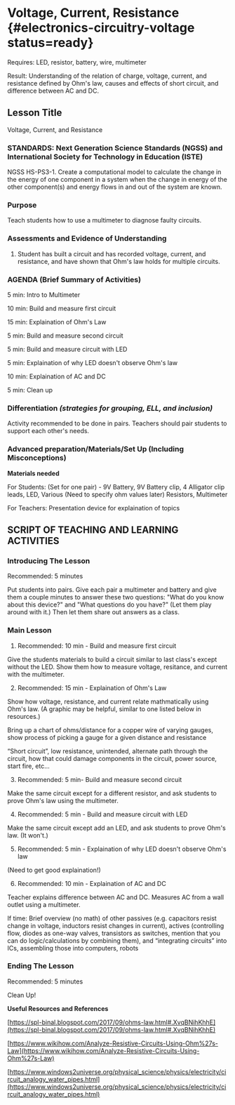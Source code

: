 # Voltage, Current, Resistance {#electronics-circuitry-voltage status=ready}

<div class='requirements' markdown='1'>

Requires: LED, resistor,  battery, wire, multimeter

Result: Understanding of the relation of charge, voltage, current, and resistance defined by Ohm's law, causes and effects of short circuit, and difference between AC and DC.


</div>

## Lesson Title

Voltage, Current, and Resistance

### STANDARDS: Next Generation Science Standards (NGSS) and International Society for Technology in Education (ISTE)

NGSS HS-PS3-1. Create a computational model to calculate the change in the energy of one component in a system when the
change in energy of the other component(s) and energy flows in and out of the system are known.

### Purpose

Teach students how to use a multimeter to diagnose faulty circuits.

### Assessments and Evidence of Understanding

1. Student has built a circuit and has recorded voltage, current, and resistance, and have shown that Ohm's law holds for multiple circuits.

### AGENDA (Brief Summary of Activities)

5 min: Intro to Multimeter

10 min: Build and measure first circuit

15 min: Explaination of Ohm's Law

5 min: Build and measure second circuit

5 min: Build and measure circuit with LED

5 min: Explaination of why LED doesn't observe Ohm's law

10 min: Explaination of AC and DC

5 min: Clean up

### Differentiation _(strategies for grouping, ELL, and inclusion)_

Activity recommended to be done in pairs. Teachers should pair students to support each other's needs.

### Advanced preparation/Materials/Set Up (Including Misconceptions)

**Materials needed**

For Students: (Set for one pair) - 9V Battery, 9V Battery clip, 4 Alligator clip leads, LED, Various (Need to specify ohm values later) Resistors, Multimeter

For Teachers: Presentation device for explaination of topics


## SCRIPT OF TEACHING AND LEARNING ACTIVITIES


### Introducing The Lesson

Recommended: 5 minutes

Put students into pairs. Give each pair a multimeter and battery and give them a couple minutes to answer these two questions: "What do you know about this device?" and "What questions do you have?" (Let them play around with it.) Then let them share out answers as a class.

### Main Lesson

1. Recommended: 10 min - Build and measure first circuit

Give the students materials to build a circuit similar to last class's except without the LED. Show them how to measure voltage, resitance, and current with the multimeter.

2. Recommended: 15 min - Explaination of Ohm's Law

Show how voltage, resistance, and current relate mathmatically using Ohm's law. (A graphic may be helpful, similar to one listed below in resources.)

Bring up a chart of ohms/distance for a copper wire of varying gauges, show process of picking a gauge for a given distance and resistance

“Short circuit”, low resistance, unintended, alternate path through the circuit, how that could damage components in the circuit, power source, start fire, etc…

3. Recommended: 5 min- Build and measure second circuit

Make the same circuit except for a different resistor, and ask students to prove Ohm's law using the multimeter.

4. Recommended: 5 min - Build and measure circuit with LED

Make the same circuit except add an LED, and ask students to prove Ohm's law. (It won't.)

5. Recommended: 5 min - Explaination of why LED doesn't observe Ohm's law

(Need to get good explaination!)

6. Recommended: 10 min - Explaination of AC and DC

Teacher explains difference between AC and DC. Measures AC from a wall outlet using a multimeter.

If time: Brief overview (no math) of other passives (e.g. capacitors resist change in voltage, inductors resist changes in current), actives (controlling flow, diodes as one-way valves, transistors as switches, mention that you can do logic/calculations by combining them), and “integrating circuits” into ICs, assembling those into computers, robots

### Ending The Lesson

Recommended: 5 minutes

Clean Up!

**Useful Resources and References**

[https://spl-binal.blogspot.com/2017/09/ohms-law.html#.XvqBNihKhhE](https://spl-binal.blogspot.com/2017/09/ohms-law.html#.XvqBNihKhhE)

[https://www.wikihow.com/Analyze-Resistive-Circuits-Using-Ohm%27s-Law](https://www.wikihow.com/Analyze-Resistive-Circuits-Using-Ohm%27s-Law)

[https://www.windows2universe.org/physical_science/physics/electricity/circuit_analogy_water_pipes.html](https://www.windows2universe.org/physical_science/physics/electricity/circuit_analogy_water_pipes.html)
